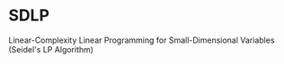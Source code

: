 # SDLP
Linear-Complexity Linear Programming for Small-Dimensional Variables (Seidel's LP Algorithm)
